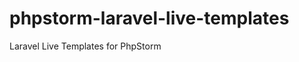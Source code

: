 phpstorm-laravel-live-templates
===============================

Laravel Live Templates for PhpStorm
